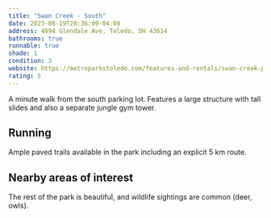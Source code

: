 ```yaml
---
title: "Swan Creek - South"
date: 2023-08-19T20:36:09-04:00
address: 4094 Glendale Ave, Toledo, OH 43614
bathrooms: true
runnable: true
shade: 1
condition: 3
website: https://metroparkstoledo.com/features-and-rentals/swan-creek-playground-glendale-entrance/
rating: 5
---
```


A minute walk from the south parking lot. Features a large structure with tall slides and also a separate jungle gym tower.

## Running
Ample paved trails available in the park including an explicit 5 km route.

## Nearby areas of interest
The rest of the park is beautiful, and wildlife sightings are common (deer, owls).